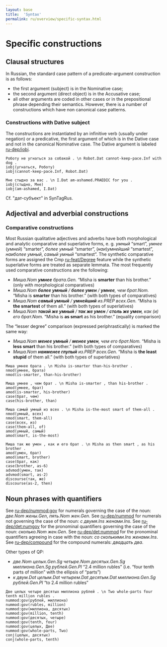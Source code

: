 ```yaml
---
layout: base
title:  'Syntax'
permalink: ru/overview/specific-syntax.html
---
```


# Specific constructions

## Clausal structures

In Russian, the standard case pattern of a predicate-argument construction is as follows: 
* the first argument (subject) is in the Nominative case;
* the second argument (direct object) is in the Accusative case;
* all other arguments are coded in other cases or in the prepositional phrase depending their semantics.
However, there is a number of constructions which have non canonical case patterns.

### Constructions with Dative subject

The constructions are instantiated by an infinitive verb (usually under negation) or a predicative, the first argument of which is in the Dative case and not in the canonical Nominative case. The Dative argument is labeled [ru-dep/iobj]().

~~~ sdparse
Роботу не угнаться за собакой . \n Robot.Dat cannot-keep-pace.Inf with dog .
iobj(угнаться, Роботу)
iobj(cannot-keep-pace.Inf, Robot.Dat)
~~~

~~~ sdparse
Мне стыдно за вас . \n I.Dat am-ashamed.PRAEDIC for you .
iobj(стыдно, Мне)
iobj(am-ashamed, I.Dat)
~~~

Cf. "дат-субъект" in SynTagRus.


## Adjectival and adverbial constructions

### Comparative constructions

Most Russian qualitative adjectives and adverbs have both morphological and analytic comparative and superlative forms, 
e. g. _умный_ “smart”, _умнее_ (_умней_) “smarter”, _более умный_ “smarter”, (_наи_)_умнейший_ “smartest”, _наиболее умный_, _самый умный_ “smartest”. The synthetic comparative forms are assigned the Cmp [ru-feat/Degree]() feature while the synthetic superlative 
forms are treated as separate lemmata.
The most frequently used comparative constructions are the following:

* _Миша.Nom <b>умнее</b> брата.Gen._ “Misha is <b>smarter</b> than his brother.” (only with morphological comparatives)
* _Миша.Nom <b>более умный</b> / <b>более умен</b> / <b>умнее</b>, чем брат.Nom._ “Misha is <b>smarter</b> than his brother.” (with both types of comparatives)
* _Миша.Nom <b>самый умный</b> / <b>умнейший</b> из.PREP всех.Gen._ “Misha is <b>the smartest</b> of them all.” (with both types of superlatives)
* _Миша.Nom <b>такой же умный</b> / <b>так же умен</b> / <b>столь же умен</b>, как (и) его брат.Nom._ “Misha is <b>as smart</b> as his brother.” (equality comparison)

The “lesser degree” comparison (expressed periphrastically) is marked the same way: 
* _Миша.Nom <b>менее умный</b> / <b>менее умен</b>, чем его брат.Nom._ “Misha is <b>less smart</b> than his brother.” (with both types of comparatives)
* _Миша.Nom <b>наименее глупый</b> из.PREP всех.Gen._ “Misha is <b>the least stupid</b> of them all.” (with both types of superlatives)

~~~ sdparse
Миша умнее брата . \n Misha is-smarter than-his-brother .
nmod(умнее, брата)
nmod(is-smarter, than-his-brother)
~~~

~~~ sdparse
Миша умнее , чем брат . \n Misha is-smarter , than his-brother .
amod(умнее, брат)
amod(is-smarter, his-brother)
case(брат, чем)
case(his-brother, than)
~~~

~~~ sdparse
Миша самый умный из всех . \n Misha is-the-most smart of them-all .
nmod(умный, всех)
nmod(smart, them-all)
case(всех, из)
case(them-all, of)
amod(умный, самый)
amod(smart, is-the-most)
~~~

~~~ sdparse
Миша так же умен , как и его брат . \n Misha as then smart , as his brother .
amod(умен, брат)
amod(smart, brother)
case(брат, как)
case(brother, as-6)
advmod(умен, так)
advmod(smart, as-2)
discourse(так, же)
discourse(as-2, then)
~~~

## Noun phrases with quantifiers

See [ru-dep/nummod:gov]() for numerals governing the case of the noun: _две.Nom жены.Gen_, _пять.Nom жен.Gen_.
See [ru-dep/nummod]() for numerals not governing the case of the noun: _с двумя.Ins женами.Ins_.
See [ru-dep/det:numgov]() for the pronominal quantifiers governing the case of the noun: _сколько.Nom жен.Gen_.
See [ru-dep/det:nummod]() for the pronominal quantifiers agreeing in case with the noun: _со сколькими.Ins женами.Ins_.
See [ru-dep/compound]() for the compound numerals: _двадцать два_.

Other types of QP:
* _две.Nom целых.Gen.Sg четыре.Nom десятых.Gen.Sg миллиона.Gen.Sg рублей.Gen.Pl_ “2.4 million rubles” (i.e. “four tenth parts of million” with the ellipsis of “parts”)
* _к двум.Dat целым.Dat четырем.Dat десятым.Dat миллиона.Gen.Sg рублей.Gen.Pl_ “to 2.4 million rubles”
~~~ sdparse
Две целых четыре десятых миллиона рублей . \n Two whole-parts four tenth million rubles .
nummod:gov(рублей, миллиона)
nummod:gov(rubles, million)
nummod:gov(миллиона, десятых)
nummod:gov(million, tenth)
nummod:gov(десятых, четыре)
nummod:gov(tenth, four)
nummod:gov(целых, Две)
nummod:gov(whole-parts, Two)
conj(целых, десятых)
conj(whole-parts, tenth)
~~~
